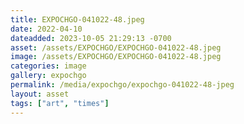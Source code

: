```yaml
---
title: EXPOCHGO-041022-48.jpeg
date: 2022-04-10
dateadded: 2023-10-05 21:29:13 -0700
asset: /assets/EXPOCHGO/EXPOCHGO-041022-48.jpeg
image: /assets/EXPOCHGO/EXPOCHGO-041022-48.jpeg
categories: image
gallery: expochgo
permalink: /media/expochgo/expochgo-041022-48-jpeg
layout: asset
tags: ["art", "times"]
--- 
```

